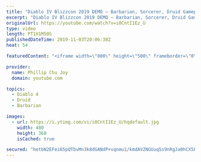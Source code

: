```yaml
---
title: "Diablo IV Blizzcon 2019 DEMO – Barbarian, Sorcerer, Druid Gameplay Streaming (No Commentary)"
excerpt: "Diablo IV Blizzcon 2019 DEMO – Barbarian, Sorcerer, Druid Gameplay Streaming (No Commentary) Recuerden suscribirse: ..."
originalUrl: https://youtube.com/watch?v=i0CntI1Ez_U
type: video
length: PT1H1M50S
publishedDateTime: 2019-11-03T20:06:38Z
heat: 54

featuredContent: "<iframe width=\"800\" height=\"500\" frameborder=\"0\" src=\"https://www.youtube.com/embed/i0CntI1Ez_U\" allow=\"accelerometer; autoplay; encrypted-media; gyroscope; picture-in-picture\" allowfullscreen></iframe>"

provider:
  name: Phillip Chu Joy
  domain: youtube.com

topics:
  - Diablo 4
  - Druid
  - Barbarian

images:
  - url: https://i.ytimg.com/vi/i0CntI1Ez_U/hqdefault.jpg
    width: 480
    height: 360
    isCached: true

secured: "hetbN2EFei65pQTbvMn3k8dGANdP+vqnmu1/kmdAVZNGUuq5s9nRgJa0hCX5FVLxA9ts8fHkCp7kJKuSLnfqi5szPamdtBRbvTpj8Ai/d5ippP9pM3uDvSa+dCAhewxe/kJV6aB0kf/m9Sl+WSSnemjV0GA7pqLGdtukZsu7iHCwR6KUgwlXy3cYnuN9vpAUqZuITAW1ubpbNQgoInRbRkvNrVjjCq/02If6Ea6P2UaGSnOAqsPwQSoBJFBC0aHyJTgeuhRCOiWX1xpvm+7TqhU1mu0xnfKXOd5MMGbo0/YCq9fAwWPRu+NBQSpU1OXndmm4lZj8rienUKwH+OEcz82N7aUQCBOwLO9B0fOr6nQxRnIqed+UBHxrPNbaQkvNGEn6SA1En10OKXS4P0H9VhIW04YuuvOyqJwY4gtndh29hJ6Ii7AUQQDC6gbnzb8W;vUWY5sVcFvfImXD4JAaOLA=="
---
```


